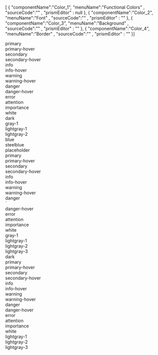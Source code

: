 <!--split:basic-->
[ { "componentName":"Color_1", "menuName":"Functional Colors" , "sourceCode":"" , "prismEditor" : null },
{ "componentName":"Color_2", "menuName":"Font" , "sourceCode":"" , "prismEditor" : "" },
{ "componentName":"Color_3", "menuName":"Background" , "sourceCode":"" , "prismEditor" : "" },
{ "componentName":"Color_4", "menuName":"Border" , "sourceCode":"" , "prismEditor" : "" }]

<!--split:Color_1:sourceCode-->

<gt-panel>
  <template #any>
    <div class="unit-wrap">
      <div class="item square gt-font-white gt-background-primary">primary</div>
      <div class="item square gt-font-white gt-background-primary-hover">primary-hover</div>
      <div class="item square gt-background-secondary">secondary</div>
      <div class="item square gt-font-white gt-background-secondary-hover">secondary-hover</div>
      <div class="item square gt-font-white gt-background-info">info</div>
      <div class="item square gt-font-white gt-background-info-hover">info-hover</div>
      <div class="item square gt-font-white gt-background-warning">warning</div>
      <div class="item square gt-font-white gt-background-warning-hover">warning-hover</div>
      <div class="item square gt-font-white gt-background-danger">danger</div>
      <div class="item square gt-font-white gt-background-danger-hover">danger-hover</div>
      <div class="item square gt-font-white gt-background-error">error</div>
      <div class="item square gt-font-white gt-background-attention">attention</div>
      <div class="item square gt-font-white gt-background-importance">importance</div>
      <div class="item square gt-background-white">white</div>
    </div>
  </template>
  <template #text>
    GTRIS를 구성하는 주요 색상을 기능 혹은 중요도에 따라 구분하였으며, 컴포넌트의 배경색과 텍스트 색상 등에 사용되었습니다.
  </template>
</gt-panel>

<!--split:Color_1:prismEditor-->

<!--split:Color_2:sourceCode-->

<gt-panel>
  <template #title>Font</template>
  <template #box>
    <div class="unit-wrap">
      <div class="item gt-font-primary">primary</div>
      <div class="item gt-font-primary-hover">primary-hover</div>
      <div class="item gt-font-secondary">secondary</div>
      <div class="item gt-font-secondary-hover">secondary-hover</div>
      <div class="item gt-font-info">info</div>
      <div class="item gt-font-info-hover">info-hover</div>
      <div class="item gt-font-warning">warning</div>
      <div class="item gt-font-warning-hover">warning-hover</div>
      <div class="item gt-font-danger">danger</div>
      <div class="item gt-font-danger-hover">danger-hover</div>
      <div class="item gt-font-error">error</div>
      <div class="item gt-font-attention">attention</div>
      <div class="item gt-font-importance">importance</div>
      <div class="item gt-font-white">white</div>
      <div class="item gt-font-dark">dark</div>
      <div class="item gt-font-gray-1">gray-1</div>
      <div class="item gt-font-lightgray-1">lightgray-1</div>
      <div class="item gt-font-lightgray-2">lightgray-2</div>
      <div class="item gt-font-blue">blue</div>
      <div class="item gt-font-steelblue">steelblue</div>
      <div class="item gt-font-placeholder">placeholder</div>
    </div>
  </template>
  <template #text>
    텍스트에 사용할 수 있는 색상들입니다. GTRIS에서 제공하는 클래스를 태그에 추가하면 적용할 수 있습니다.
  </template>
</gt-panel>

<!--split:Color_2:prismEditor-->

<div>
  <div class="gt-font-primary">primary</div>
  <div class="gt-font-primary-hover">primary-hover</div>
  <div class="gt-font-secondary">secondary</div>
  <div class="gt-font-secondary-hover">secondary-hover</div>
  <div class="gt-font-info">info</div>
  <div class="gt-font-info-hover">info-hover</div>
  <div class="gt-font-warning">warning</div>
  <div class="gt-font-warning-hover">warning-hover</div>
  <div class="gt-font-danger">danger</div>
  <div class="gt-font-danger-hover">danger-hover</div>
  <div class="gt-font-error">error</div>
  <div class="gt-font-attention">attention</div>
  <div class="gt-font-importance">importance</div>
  <div class="gt-font-white">white</div>
  <div class="gt-font-dark">dark</div>
  <div class="gt-font-gray-1">gray-1</div>
  <div class="gt-font-lightgray-1">lightgray-1</div>
  <div class="gt-font-lightgray-2">lightgray-2</div>
  <div class="gt-font-blue">blue</div>
  <div class="gt-font-steelblue">steelblue</div>
  <div class="gt-font-placeholder">placeholder</div>
</div>

<!--split:Color_3:sourceCode-->

<gt-panel>
  <template #title>Background</template>
  <template #box>
    <div class="unit-wrap">
      <div class="item square gt-font-white gt-background-primary">primary</div>
      <div class="item square gt-font-white gt-background-primary-hover">primary-hover</div>
      <div class="item square gt-background-secondary">secondary</div>
      <div class="item square gt-font-white gt-background-secondary-hover">secondary-hover</div>
      <div class="item square gt-font-white gt-background-info">info</div>
      <div class="item square gt-font-white gt-background-info-hover">info-hover</div>
      <div class="item square gt-font-white gt-background-warning">warning</div>
      <div class="item square gt-font-white gt-background-warning-hover">warning-hover</div>
      <div class="item square gt-font-white gt-background-danger">danger</div>
      <div class="item square gt-font-white gt-background-danger-hover">danger-hover</div>
      <div class="item square gt-font-white gt-background-error">error</div>
      <div class="item square gt-font-white gt-background-attention">attention</div>
      <div class="item square gt-font-white gt-background-importance">importance</div>
      <div class="item square gt-background-white">white</div>
      <div class="item square gt-font-white gt-background-gray-1">gray-1</div>
      <div class="item square gt-background-lightgray-1">lightgray-1</div>
      <div class="item square gt-background-lightgray-2">lightgray-2</div>
      <div class="item square gt-background-lightgray-3">lightgray-3</div>
      <div class="item square gt-font-white gt-background-dark">dark</div>
    </div>
  </template>
  <template #text>
    배경에 사용할 수 있는 색상들입니다. GTRIS에서 제공하는 클래스를 태그에 추가하면 적용할 수 있습니다.
  </template>
</gt-panel>

<!--split:Color_3:prismEditor-->

<div>
  <div class="gt-background-primary">primary</div>
  <div class="gt-background-primary-hover">primary-hover</div>
  <div class="gt-background-secondary">secondary</div>
  <div class="gt-background-secondary-hover">secondary-hover</div>
  <div class="gt-background-info">info</div>
  <div class="gt-background-info-hover">info-hover</div>
  <div class="gt-background-warning">warning</div>
  <div class="gt-background-warning-hover">warning-hover</div>
  <div class="gt-background-danger">danger</div>`
  <div class="gt-background-danger-hover">danger-hover</div>
  <div class="gt-background-error">error</div>
  <div class="gt-background-attention">attention</div>
  <div class="gt-background-importance">importance</div>
  <div class="gt-background-white">white</div>
  <div class="gt-background-gray-1">gray-1</div>
  <div class="gt-background-lightgray-1">lightgray-1</div>
  <div class="gt-background-lightgray-2">lightgray-2</div>
  <div class="gt-background-lightgray-3">lightgray-3</div>
  <div class="gt-background-dark">dark</div>
</div>

<!--split:Color_4:sourceCode-->

<gt-panel>
  <template #title>Border</template>
  <template #box>
    <div class="unit-wrap">
      <div class="item border gt-border-primary">primary</div>
      <div class="item border gt-border-primary-hover">primary-hover</div>
      <div class="item border gt-border-secondary">secondary</div>
      <div class="item border gt-border-secondary-hover">secondary-hover</div>
      <div class="item border gt-border-info">info</div>
      <div class="item border gt-border-info-hover">info-hover</div>
      <div class="item border gt-border-warning">warning</div>
      <div class="item border gt-border-warning-hover">warning-hover</div>
      <div class="item border gt-border-danger">danger</div>
      <div class="item border gt-border-danger-hover">danger-hover</div>
      <div class="item border gt-border-error">error</div>
      <div class="item border gt-border-attention">attention</div>
      <div class="item border gt-border-importance">importance</div>
      <div class="item border gt-border-white">white</div>
      <div class="item border gt-border-lightgray-1">lightgray-1</div>
      <div class="item border gt-border-lightgray-2">lightgray-2</div>
      <div class="item border gt-border-lightgray-3">lightgray-3</div>
    </div>
  </template>
  <template #text>
    엘리멘트를 감싸는 보더의 색상에도 변경이 필요하다면, GTRIS에서 제공하는 클래스를 태그에 추가하여 적용할 수 있습니다.
  </template>
</gt-panel>

<!--split:Color_4:prismEditor-->

<div>
  <div class="gt-border-primary">primary</div>
  <div class="gt-border-primary-hover">primary-hover</div>
  <div class="gt-border-secondary">secondary</div>
  <div class="gt-border-secondary-hover">secondary-hover</div>
  <div class="gt-border-info">info</div>
  <div class="gt-border-info-hover">info-hover</div>
  <div class="gt-border-warning">warning</div>
  <div class="gt-border-warning-hover">warning-hover</div>
  <div class="gt-border-danger">danger</div>
  <div class="gt-border-danger-hover">danger-hover</div>
  <div class="gt-border-error">error</div>
  <div class="gt-border-attention">attention</div>
  <div class="gt-border-importance">importance</div>
  <div class="gt-border-white">white</div>
  <div class="gt-border-lightgray-1">lightgray-1</div>
  <div class="gt-border-lightgray-2">lightgray-2</div>
  <div class="gt-border-lightgray-3">lightgray-3</div>
</div>

<!--split:props-->